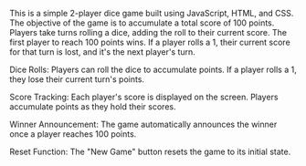 This is a simple 2-player dice game built using JavaScript, HTML, and CSS. The objective of the game is to accumulate a total score of 100 points. Players take turns rolling a dice, adding the roll to their current score. The first player to reach 100 points wins. If a player rolls a 1, their current score for that turn is lost, and it's the next player's turn.

Dice Rolls: Players can roll the dice to accumulate points. If a player rolls a 1, they lose their current turn's points.

Score Tracking: Each player's score is displayed on the screen. Players accumulate points as they hold their scores.

Winner Announcement: The game automatically announces the winner once a player reaches 100 points.

Reset Function: The "New Game" button resets the game to its initial state.
